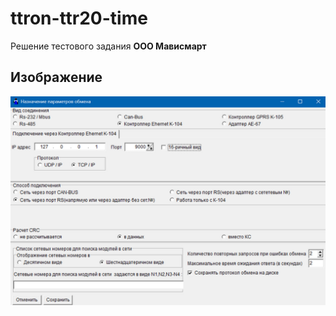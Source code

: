 # ttron-ttr20-time
Решение тестового задания **ООО Мависмарт**

## Изображение

![Описание изображения](docs/images/con_props.jpg)

